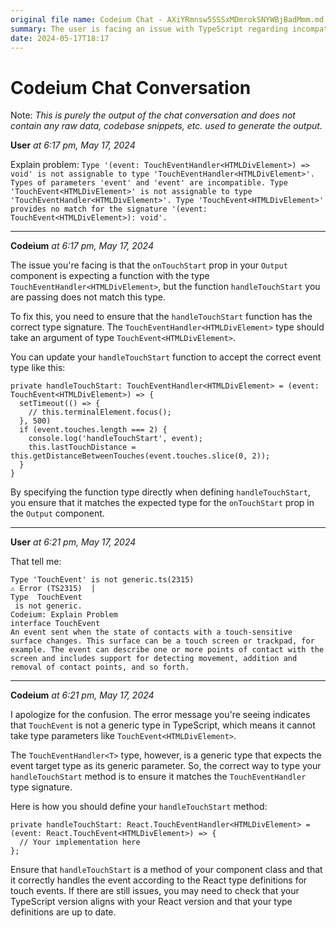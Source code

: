 ```yaml
---
original file name: Codeium Chat - AXiYRmnsw5SSSxMDmrokSNYWBjBadMmm.md
summary: The user is facing an issue with TypeScript regarding incompatible types for a Touch event handler. The `onTouchStart` prop in the `Output` component expects a function with the type `TouchEventHandler<HTMLDivElement>`, but the `handleTouchStart` function being passed does not match this type. To resolve this, the user needs to update the `handleTouchStart` function to accept the correct event type, `TouchEvent<HTMLDivElement>`. Additionally, the user encountered an error message stating that `TouchEvent` is not a generic type in TypeScript, but should be using the `React.TouchEventHandler<HTMLDivElement>` type for handling touch events in React.
date: 2024-05-17T18:17
---
```


# Codeium Chat Conversation

Note: _This is purely the output of the chat conversation and does not contain any raw data, codebase snippets, etc. used to generate the output._

**User** _at 6:17 pm, May 17, 2024_

Explain problem: `Type '(event: TouchEventHandler<HTMLDivElement>) => void' is not assignable to type 'TouchEventHandler<HTMLDivElement>'.
  Types of parameters 'event' and 'event' are incompatible.
    Type 'TouchEvent<HTMLDivElement>' is not assignable to type 'TouchEventHandler<HTMLDivElement>'.
      Type 'TouchEvent<HTMLDivElement>' provides no match for the signature '(event: TouchEvent<HTMLDivElement>): void'.`

---

**Codeium** _at 6:17 pm, May 17, 2024_

The issue you're facing is that the `onTouchStart` prop in your `Output` component is expecting a function with the type `TouchEventHandler<HTMLDivElement>`, but the function `handleTouchStart` you are passing does not match this type.

To fix this, you need to ensure that the `handleTouchStart` function has the correct type signature. The `TouchEventHandler<HTMLDivElement>` type should take an argument of type `TouchEvent<HTMLDivElement>`. 

You can update your `handleTouchStart` function to accept the correct event type like this:

```tsx
private handleTouchStart: TouchEventHandler<HTMLDivElement> = (event: TouchEvent<HTMLDivElement>) => {
  setTimeout(() => {
    // this.terminalElement.focus();
  }, 500)
  if (event.touches.length === 2) {
    console.log('handleTouchStart', event);
    this.lastTouchDistance = this.getDistanceBetweenTouches(event.touches.slice(0, 2));
  }
}
```

By specifying the function type directly when defining `handleTouchStart`, you ensure that it matches the expected type for the `onTouchStart` prop in the `Output` component.

---

**User** _at 6:21 pm, May 17, 2024_

That tell me:

```
Type 'TouchEvent' is not generic.ts(2315)
⚠ Error (TS2315)  | 
Type  TouchEvent 
 is not generic.
Codeium: Explain Problem
interface TouchEvent
An event sent when the state of contacts with a touch-sensitive surface changes. This surface can be a touch screen or trackpad, for example. The event can describe one or more points of contact with the screen and includes support for detecting movement, addition and removal of contact points, and so forth.
```

---

**Codeium** _at 6:21 pm, May 17, 2024_

I apologize for the confusion. The error message you're seeing indicates that `TouchEvent` is not a generic type in TypeScript, which means it cannot take type parameters like `TouchEvent<HTMLDivElement>`. 

The `TouchEventHandler<T>` type, however, is a generic type that expects the event target type as its generic parameter. So, the correct way to type your `handleTouchStart` method is to ensure it matches the `TouchEventHandler` type signature.

Here is how you should define your `handleTouchStart` method:

```tsx
private handleTouchStart: React.TouchEventHandler<HTMLDivElement> = (event: React.TouchEvent<HTMLDivElement>) => {
  // Your implementation here
};
```

Ensure that `handleTouchStart` is a method of your component class and that it correctly handles the event according to the React type definitions for touch events. If there are still issues, you may need to check that your TypeScript version aligns with your React version and that your type definitions are up to date.